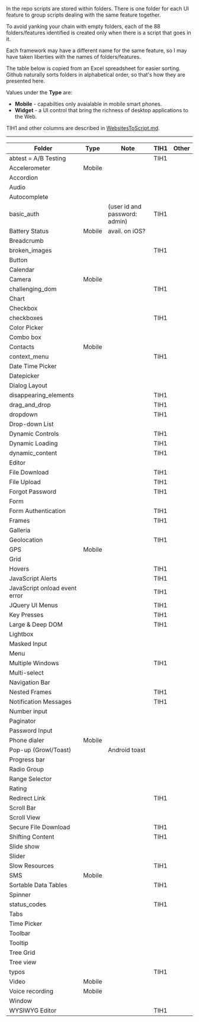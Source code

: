 In the repo scripts are stored within folders.
There is one folder for each UI feature
to group scripts dealing with the same feature together.

To avoid yanking your chain with empty folders, each of the 88 folders/features identified 
is created only when there is a script that goes in it.

Each framework may have a different name for the same feature,
so I may have taken liberties with the names of folders/features.

The table below is copied from an Excel spreadsheet for easier sorting.
Github naturally sorts folders in alphabetical order, so that's how they are presented here.

Values under the **Type** are:

 * **Mobile** - capabilties only avaialable in mobile smart phones.
 * **Widget** - a UI control that bring the richness of desktop applications to the Web.

TIH1 and other columns are described in [WebsitesToScript.md](WebsitesToScript.md).

<hr />

|	Folder	|	Type	|	Note	|	TIH1	|	Other	|
|	---------	|	------	|	-------	|	----	|	----	|
|	abtest = A/B Testing	|		|		|	TIH1	|		|
|	Accelerometer	|	Mobile	|		|		|		|
|	Accordion	|		|		|		|		|
|	Audio	|		|		|		|		|
|	Autocomplete	|		|		|		|		|
|	basic_auth	|		|	 (user id and password: admin)	|	TIH1	|		|
|	Battery Status	|	Mobile	|	avail. on iOS?	|		|		|
|	Breadcrumb	|		|		|		|		|
|	broken_images	|		|		|	TIH1	|		|
|	Button	|		|		|		|		|
|	Calendar	|		|		|		|		|
|	Camera	|	Mobile	|		|		|		|
|	challenging_dom	|		|		|	TIH1	|		|
|	Chart	|		|		|		|		|
|	Checkbox	|		|		|		|		|
|	checkboxes	|		|		|	TIH1	|		|
|	Color Picker	|		|		|		|		|
|	Combo box	|		|		|		|		|
|	Contacts	|	Mobile	|		|		|		|
|	context_menu	|		|		|	TIH1	|		|
|	Date Time Picker	|		|		|		|		|
|	Datepicker	|		|		|		|		|
|	Dialog Layout	|		|		|		|		|
|	disappearing_elements	|		|		|	TIH1	|		|
|	drag_and_drop	|		|		|	TIH1	|		|
|	dropdown	|		|		|	TIH1	|		|
|	Drop-down List	|		|		|		|		|
|	Dynamic Controls	|		|		|	TIH1	|		|
|	Dynamic Loading	|		|		|	TIH1	|		|
|	dynamic_content	|		|		|	TIH1	|		|
|	Editor	|		|		|		|		|
|	File Download	|		|		|	TIH1	|		|
|	File Upload	|		|		|	TIH1	|		|
|	Forgot Password	|		|		|	TIH1	|		|
|	Form	|		|		|		|		|
|	Form Authentication	|		|		|	TIH1	|		|
|	Frames	|		|		|	TIH1	|		|
|	Galleria	|		|		|		|		|
|	Geolocation	|		|		|	TIH1	|		|
|	GPS	|	Mobile	|		|		|		|
|	Grid	|		|		|		|		|
|	Hovers	|		|		|	TIH1	|		|
|	JavaScript Alerts	|		|		|	TIH1	|		|
|	JavaScript onload event error	|		|		|	TIH1	|		|
|	JQuery UI Menus	|		|		|	TIH1	|		|
|	Key Presses	|		|		|	TIH1	|		|
|	Large & Deep DOM	|		|		|	TIH1	|		|
|	Lightbox	|		|		|		|		|
|	Masked Input	|		|		|		|		|
|	Menu	|		|		|		|		|
|	Multiple Windows	|		|		|	TIH1	|		|
|	Multi-select	|		|		|		|		|
|	Navigation Bar	|		|		|		|		|
|	Nested Frames	|		|		|	TIH1	|		|
|	Notification Messages	|		|		|	TIH1	|		|
|	Number input	|		|		|		|		|
|	Paginator	|		|		|		|		|
|	Password Input	|		|		|		|		|
|	Phone dialer	|	Mobile	|		|		|		|
|	Pop-up (Growl/Toast)	|		|	Android toast	|		|		|
|	Progress bar	|		|		|		|		|
|	Radio Group	|		|		|		|		|
|	Range Selector	|		|		|		|		|
|	Rating	|		|		|		|		|
|	Redirect Link	|		|		|	TIH1	|		|
|	Scroll Bar	|		|		|		|		|
|	Scroll View	|		|		|		|		|
|	Secure File Download	|		|		|	TIH1	|		|
|	Shifting Content	|		|		|	TIH1	|		|
|	Slide show	|		|		|		|		|
|	Slider	|		|		|		|		|
|	Slow Resources	|		|		|	TIH1	|		|
|	SMS	|	Mobile	|		|		|		|
|	Sortable Data Tables	|		|		|	TIH1	|		|
|	Spinner	|		|		|		|		|
|	status_codes	|		|		|	TIH1	|		|
|	Tabs	|		|		|		|		|
|	Time Picker	|		|		|		|		|
|	Toolbar	|		|		|		|		|
|	Tooltip	|		|		|		|		|
|	Tree Grid	|		|		|		|		|
|	Tree view	|		|		|		|		|
|	typos	|		|		|	TIH1	|		|
|	Video	|	Mobile	|		|		|		|
|	Voice recording	|	Mobile	|		|		|		|
|	Window	|		|		|		|		|
|	WYSIWYG Editor	|		|		|	TIH1	|		|
